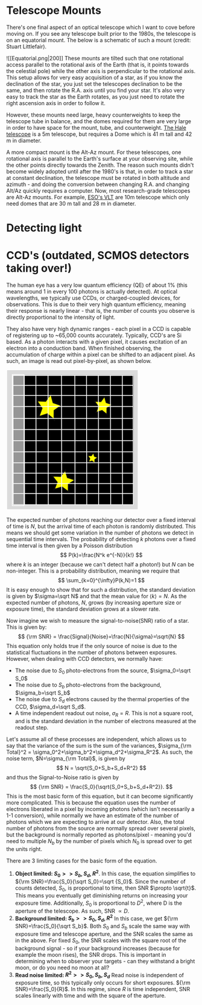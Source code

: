 # Telescope Mounts
There's one final aspect of an optical telescope which I want to cove before moving on. If you see any telescope built prior to the 1980s, the telescope is on an equatorial mount. The below is a schematic of such a mount (credit: Stuart Littlefair).

![[Equatorial.png|200]]
These mounts are tilted such that one rotational access parallel to the rotational axis of the Earth (that is, it points towards the celestial pole) while the other axis is perpendicular to the rotational axis. This setup allows for very easy acquisition of a star, as if you know the declination of the star, you just set the telescopes declination to be the same, and then rotate the R.A. axis until you find your star. It's also very easy to track the star as the Earth rotates, as you just need to rotate the right ascension axis in order to follow it.

However, these mounts need large, heavy counterweights to keep the telescope tube in balance, and the domes required for them are very large in order to have space for the mount, tube, and counterweight. [The Hale telescope](https://sites.astro.caltech.edu/palomar/about/telescopes/hale.html) is a 5m telescope, but requires a Dome which is 41 m tall and 42 m in diameter.

A more compact mount is the Alt-Az mount. For these telescopes, one rotational axis is parallel to the Earth's surface at your observing site, while the other points directly towards the Zenith. The reason such mounts didn't become widely adopted until after the 1980's is that, in order to track a star at constant declination, the telescope must be rotated in both altitude and azimuth - and doing the conversion between changing R.A. and changing Alt/Az quickly requires a computer. Now, most research-grade telescopes are Alt-Az mounts. For example, [ESO's VLT](https://www.eso.org/public/images/potw1036a/) are 10m telescope which only need domes that are 30 m tall and 28 m in diameter.
# Detecting light
# CCD's (outdated, SCMOS detectors taking over!)
The human eye has a very low quantum efficiency (QE) of about 1% (this means around 1 in every 100 photons is actually detected). At optical wavelengths, we typically use CCDs, or charged-coupled devices, for observations. This is due to their very high quantum efficiency, meaning their response is nearly linear - that is, the number of counts you observe is directly proportional to the intensity of light.

They also have very high dynamic ranges - each pixel in a CCD is capable of registering up to ~65,000 counts accurately. Typically, CCD's are Si based. As a photon interacts with a given pixel, it causes excitation of an electron into a conduction band. When finished observing, the accumulation of charge within a pixel can be shifted to an adjacent pixel. As such, an image is read out pixel-by-pixel, as shown below.

![CCD](Figures/CCD.svg)

The expected number of photons reaching our detector over a fixed interval of time is $N$, but the arrival time of each photon is randomly distributed. This means we should get some variation in the number of photons we detect in sequential time intervals. The probability of detecting $k$ photons over a fixed time interval is then given by a Poisson distribution
$$
    P(k)=\frac{N^k e^{-N}}{k!}
$$
where $k$ is an integer (because we can't detect half a photon!) but $N$ can be non-integer. This is a probability distribution, meaning we require that
$$
\sum_{k=0}^{\infty}P(k,N)=1
$$
It is easy enough to show that for such a distribution, the standard deviation is given by $\sigma=\sqrt N$ and that the mean value for $\left<k\right>=N$. As the expected number of photons, $N$, grows (by increasing aperture size or exposure time), the standard deviation grows at a slower rate.

Now imagine we wish to measure the signal-to-noise(SNR) ratio of a star. This is given by:
$$
    {\rm SNR} = \frac{Signal}{Noise}=\frac{N}{\sigma}=\sqrt{N}
$$
This equation only holds true if the only source of noise is due to the statistical fluctuations in the number of photons between exposures. However, when dealing with CCD detectors, we normally have:
- The noise due to $S_0$ photo-electrons from the source, $\sigma_0=\sqrt S_0$
- The noise due to $S_b$ photo-electrons from the background, $\sigma_b=\sqrt S_b$
- The noise due to $S_d$ electrons caused by the thermal properties of the CCD, $\sigma_d=\sqrt S_d$.
- A time independent readout out noise, $\sigma_R=R$. This is not a square root, and is the standard deviation in the number of electrons measured at the readout step.

Let's assume all of these processes are independent, which allows us to say that the variance of the sum is the sum of the variances, $\sigma_{\rm Total}^2 = \sigma_0^2+\sigma_b^2+\sigma_d^2+\sigma_R^2$. As such, the noise term, $N=\sigma_{\rm Total}$, is given by
$$
    N = \sqrt{S_0+S_b+S_d+R^2}
$$
and thus the Signal-to-Noise ratio is given by
$$
    {\rm SNR} = \frac{S_0}{\sqrt{S_0+S_b+S_d+R^2}}.
$$
This is the most basic form of this equation, but it can become significantly more complicated. This is because the equation uses the number of electrons liberated in a pixel by incoming photons (which isn't necessarily a 1-1 conversion), while normally we have an estimate of the number of photons which we are expecting to arrive at our detector. Also, the total number of photons from the source are normally spread over several pixels, but the background is normally reported as photons/pixel - meaning you'd need to multiple $N_{b}$ by the number of pixels which $N_0$ is spread over to get the units right.

There are 3 limiting cases for the basic form of the equation.

1. **Object limited: $S_0 >> S_b,S_d,R^2$**.
    In this case, the equation simplifies to ${\rm SNR}=\frac{S_0}{\sqrt S_0}=\sqrt {S_0}$. Since the number of counts detected, $S_0$, is proportional to time, then SNR $\propto \sqrt{t}$. This means you eventually get diminishing returns on increasing your exposure time. Additionally, $S_0$ is proportional to $D^2$, where D is the aperture of the telescope. As such, SNR $\propto D$.
2. **Background limited: $S_b >> S_0,S_d,R^2$**
    In this case, we get  ${\rm SNR}=\frac{S_0}{\sqrt S_b}$. Both $S_0$ and $S_b$ scale the same way with exposure time and telescope aperture, and the SNR scales the same as in the above. For fixed $S_0$, the SNR scales with the square root of the background signal - so if your background increases (because for example the moon rises), the SNR drops. This is important in determining when to observer your targets - can they withstand a bright moon, or do you need no moon at all?
3. **Read noise limited: $R^2 >> S_0,S_b,S_d$**
    Read noise is independent of exposure time, so this typically only occurs for short exposures. ${\rm SNR}=\frac{S_0}{R}$. In this regime, since $R$ is time independent, SNR scales linearly with time and with the square of the aperture.